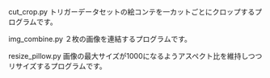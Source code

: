 cut_crop.py
トリガーデータセットの絵コンテを一カットごとにクロップするプログラムです。

img_combine.py
２枚の画像を連結するプログラムです。

resize_pillow.py
画像の最大サイズが1000になるようアスペクト比を維持しつつリサイズするプログラムです。
